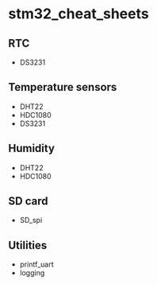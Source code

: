 # stm32_cheat_sheets

## RTC
- DS3231

## Temperature sensors
- DHT22
- HDC1080
- DS3231

## Humidity
- DHT22
- HDC1080

## SD card
- SD_spi

## Utilities
- printf_uart
- logging
